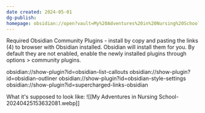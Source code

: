 ```yaml
---
date created: 2024-05-01
dg-publish: 
homepage: obsidian://open?vault=My%20Adventures%20in%20Nursing%20School&file=My%20Adventures%20in%20Nursing%20School
---
```

Required Obsidian Community Plugins - install by copy and pasting the links (4) to browser with Obsidian installed. Obsidian will install them for you. By default they are not enabled, enable the newly installed plugins through options > community plugins.

obsidian://show-plugin?id=obsidian-list-callouts
obsidian://show-plugin?id=obsidian-outliner
obsidian://show-plugin?id=obsidian-style-settings
obsidian://show-plugin?id=supercharged-links-obsidian

What it's supposed to look like:
![[My Adventures in Nursing School-20240425153632081.webp]]
